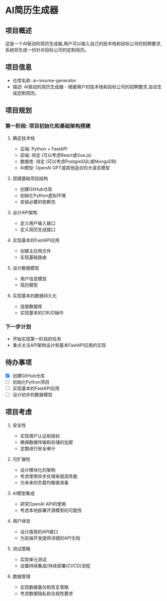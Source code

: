 # AI简历生成器

## 项目概述
这是一个AI驱动的简历生成器,用户可以输入自己的技术栈和目标公司的招聘要求,系统将生成一份针对目标公司的定制简历。

## 项目信息
- 仓库名称: ai-resume-generator
- 描述: AI驱动的简历生成器 - 根据用户的技术栈和目标公司的招聘要求,自动生成定制简历。

## 项目规划

### 第一阶段: 项目初始化和基础架构搭建

1. 确定技术栈
   - 后端: Python + FastAPI
   - 前端: 待定 (可以考虑React或Vue.js)
   - 数据库: 待定 (可以考虑PostgreSQL或MongoDB)
   - AI模型: OpenAI GPT或其他适合的大语言模型

2. 搭建基础项目结构
   - 创建GitHub仓库
   - 初始化Python虚拟环境
   - 安装必要的依赖包

3. 设计API架构
   - 定义用户输入接口
   - 定义简历生成接口

4. 实现基本的FastAPI应用
   - 创建主应用文件
   - 实现基础路由

5. 设计数据模型
   - 用户信息模型
   - 简历模型

6. 实现基本的数据持久化
   - 连接数据库
   - 实现基本的CRUD操作

### 下一步计划
- 开始实现第一阶段的任务
- 重点关注API架构设计和基本FastAPI应用的实现

## 待办事项
- [x] 创建GitHub仓库
- [ ] 初始化Python项目
- [ ] 实现基本的FastAPI应用
- [ ] 设计初步的数据模型

## 项目考虑

1. 安全性
   - 实现用户认证和授权
   - 确保数据传输和存储的加密
   - 定期进行安全审计

2. 可扩展性
   - 设计模块化的架构
   - 考虑使用异步处理来提高性能
   - 为未来的负载均衡做准备

3. AI模型集成
   - 研究OpenAI API的使用
   - 考虑本地部署开源模型的可能性

4. 用户体验
   - 设计直观的API接口
   - 为前端开发提供详细的API文档

5. 测试策略
   - 实现单元测试
   - 设置持续集成/持续部署(CI/CD)流程

6. 数据管理
   - 实现数据备份和恢复策略
   - 考虑数据隐私和合规性要求

